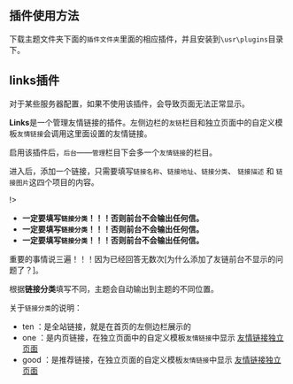  ## 插件使用方法

 下载主题文件夹下面的`插件文件夹`里面的相应插件，并且安装到`\usr\plugins`目录下。


## links插件

对于某些服务器配置，如果不使用该插件，会导致页面无法正常显示。

**Links**是一个管理友情链接的插件。左侧边栏的`友链`栏目和独立页面中的自定义模板`友情链接`会调用这里面设置的友情链接。

启用该插件后，`后台`——`管理`栏目下会多一个`友情链接`的栏目。

进入后，添加一个链接，只需要填写`链接名称`、`链接地址`、`链接分类`、 `链接描述` 和 `链接图片`这四个项目的内容。

!>
* **一定要填写`链接分类`！！！否则前台不会输出任何信。**
* **一定要填写`链接分类`！！！否则前台不会输出任何信。**
* **一定要填写`链接分类`！！！否则前台不会输出任何信。**

重要的事情说三遍！！！因为已经回答无数次[为什么添加了友链前台不显示的问题了？]。
</p>

根据**链接分类**填写不同，主题会自动输出到主题的不同位置。

关于`链接分类`的说明：

* ten ：是全站链接，就是在首页的左侧边栏展示的
* one ：是内页链接，在独立页面中的自定义模板`友情链接`中显示 [友情链接独立页面](/page?id=友情链接)
* good ：是推荐链接，在独立页面的自定义模板`友情链接`中显示 [友情链接独立页面](/page?id=友情链接)

